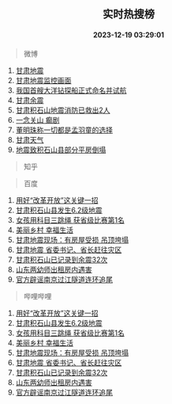 <div align="center"><h2>实时热搜榜</h2><h4>2023-12-19 03:29:01</h4></div>

> 微博  

1. [甘肃地震](https://s.weibo.com/weibo?q=%E7%94%98%E8%82%83%E5%9C%B0%E9%9C%87&t=31&band_rank=1&Refer=top)<br />
2. [甘肃地震监控画面](https://s.weibo.com/weibo?q=%23%E7%94%98%E8%82%83%E5%9C%B0%E9%9C%87%E7%9B%91%E6%8E%A7%E7%94%BB%E9%9D%A2%23&t=31&band_rank=2&Refer=top)<br />
3. [我国首艘大洋钻探船正式命名并试航](https://s.weibo.com/weibo?q=%23%E6%88%91%E5%9B%BD%E9%A6%96%E8%89%98%E5%A4%A7%E6%B4%8B%E9%92%BB%E6%8E%A2%E8%88%B9%E6%AD%A3%E5%BC%8F%E5%91%BD%E5%90%8D%E5%B9%B6%E8%AF%95%E8%88%AA%23&t=31&band_rank=3&Refer=top)<br />
4. [甘肃余震](https://s.weibo.com/weibo?q=%E7%94%98%E8%82%83%E4%BD%99%E9%9C%87&t=31&band_rank=4&Refer=top)<br />
5. [甘肃积石山地震消防已救出2人](https://s.weibo.com/weibo?q=%23%E7%94%98%E8%82%83%E7%A7%AF%E7%9F%B3%E5%B1%B1%E5%9C%B0%E9%9C%87%E6%B6%88%E9%98%B2%E5%B7%B2%E6%95%91%E5%87%BA2%E4%BA%BA%23&t=31&band_rank=5&Refer=top)<br />
6. [一念关山 癫剧](https://s.weibo.com/weibo?q=%E4%B8%80%E5%BF%B5%E5%85%B3%E5%B1%B1%20%E7%99%AB%E5%89%A7&t=31&band_rank=6&Refer=top)<br />
7. [董明珠称一切都是孟羽童的选择](https://s.weibo.com/weibo?q=%23%E8%91%A3%E6%98%8E%E7%8F%A0%E7%A7%B0%E4%B8%80%E5%88%87%E9%83%BD%E6%98%AF%E5%AD%9F%E7%BE%BD%E7%AB%A5%E7%9A%84%E9%80%89%E6%8B%A9%23&t=31&band_rank=7&Refer=top)<br />
8. [甘肃天气](https://s.weibo.com/weibo?q=%E7%94%98%E8%82%83%E5%A4%A9%E6%B0%94&t=31&band_rank=8&Refer=top)<br />
9. [地震致积石山县部分平房倒塌](https://s.weibo.com/weibo?q=%23%E5%9C%B0%E9%9C%87%E8%87%B4%E7%A7%AF%E7%9F%B3%E5%B1%B1%E5%8E%BF%E9%83%A8%E5%88%86%E5%B9%B3%E6%88%BF%E5%80%92%E5%A1%8C%23&t=31&band_rank=9&Refer=top)<br />

> 知乎  


> 百度  

1. [用好“改革开放”这关键一招](https://www.baidu.com/s?wd=%E7%94%A8%E5%A5%BD%E2%80%9C%E6%94%B9%E9%9D%A9%E5%BC%80%E6%94%BE%E2%80%9D%E8%BF%99%E5%85%B3%E9%94%AE%E4%B8%80%E6%8B%9B&sa=fyb_news&rsv_dl=fyb_news)<br />
2. [甘肃积石山县发生6.2级地震](https://www.baidu.com/s?wd=%E7%94%98%E8%82%83%E7%A7%AF%E7%9F%B3%E5%B1%B1%E5%8E%BF%E5%8F%91%E7%94%9F6.2%E7%BA%A7%E5%9C%B0%E9%9C%87&sa=fyb_news&rsv_dl=fyb_news)<br />
3. [女孩用科目三跳绳 获省级比赛第1名](https://www.baidu.com/s?wd=%E5%A5%B3%E5%AD%A9%E7%94%A8%E7%A7%91%E7%9B%AE%E4%B8%89%E8%B7%B3%E7%BB%B3+%E8%8E%B7%E7%9C%81%E7%BA%A7%E6%AF%94%E8%B5%9B%E7%AC%AC1%E5%90%8D&sa=fyb_news&rsv_dl=fyb_news)<br />
4. [美丽乡村 幸福生活](https://www.baidu.com/s?wd=%E7%BE%8E%E4%B8%BD%E4%B9%A1%E6%9D%91+%E5%B9%B8%E7%A6%8F%E7%94%9F%E6%B4%BB&sa=fyb_news&rsv_dl=fyb_news)<br />
5. [甘肃地震现场：有房屋受损 吊顶垮塌](https://www.baidu.com/s?wd=%E7%94%98%E8%82%83%E5%9C%B0%E9%9C%87%E7%8E%B0%E5%9C%BA%EF%BC%9A%E6%9C%89%E6%88%BF%E5%B1%8B%E5%8F%97%E6%8D%9F+%E5%90%8A%E9%A1%B6%E5%9E%AE%E5%A1%8C&sa=fyb_news&rsv_dl=fyb_news)<br />
6. [甘肃地震 省委书记、省长赶往灾区](https://www.baidu.com/s?wd=%E7%94%98%E8%82%83%E5%9C%B0%E9%9C%87+%E7%9C%81%E5%A7%94%E4%B9%A6%E8%AE%B0%E3%80%81%E7%9C%81%E9%95%BF%E8%B5%B6%E5%BE%80%E7%81%BE%E5%8C%BA&sa=fyb_news&rsv_dl=fyb_news)<br />
7. [甘肃积石山已记录到余震32次](https://www.baidu.com/s?wd=%E7%94%98%E8%82%83%E7%A7%AF%E7%9F%B3%E5%B1%B1%E5%B7%B2%E8%AE%B0%E5%BD%95%E5%88%B0%E4%BD%99%E9%9C%8732%E6%AC%A1&sa=fyb_news&rsv_dl=fyb_news)<br />
8. [山东两幼师出租房内遇害](https://www.baidu.com/s?wd=%E5%B1%B1%E4%B8%9C%E4%B8%A4%E5%B9%BC%E5%B8%88%E5%87%BA%E7%A7%9F%E6%88%BF%E5%86%85%E9%81%87%E5%AE%B3&sa=fyb_news&rsv_dl=fyb_news)<br />
9. [官方辟谣南京过江隧道连环追尾](https://www.baidu.com/s?wd=%E5%AE%98%E6%96%B9%E8%BE%9F%E8%B0%A3%E5%8D%97%E4%BA%AC%E8%BF%87%E6%B1%9F%E9%9A%A7%E9%81%93%E8%BF%9E%E7%8E%AF%E8%BF%BD%E5%B0%BE&sa=fyb_news&rsv_dl=fyb_news)<br />

> 哔哩哔哩  

1. [用好“改革开放”这关键一招](https://www.baidu.com/s?wd=%E7%94%A8%E5%A5%BD%E2%80%9C%E6%94%B9%E9%9D%A9%E5%BC%80%E6%94%BE%E2%80%9D%E8%BF%99%E5%85%B3%E9%94%AE%E4%B8%80%E6%8B%9B&sa=fyb_news&rsv_dl=fyb_news)<br />
2. [甘肃积石山县发生6.2级地震](https://www.baidu.com/s?wd=%E7%94%98%E8%82%83%E7%A7%AF%E7%9F%B3%E5%B1%B1%E5%8E%BF%E5%8F%91%E7%94%9F6.2%E7%BA%A7%E5%9C%B0%E9%9C%87&sa=fyb_news&rsv_dl=fyb_news)<br />
3. [女孩用科目三跳绳 获省级比赛第1名](https://www.baidu.com/s?wd=%E5%A5%B3%E5%AD%A9%E7%94%A8%E7%A7%91%E7%9B%AE%E4%B8%89%E8%B7%B3%E7%BB%B3+%E8%8E%B7%E7%9C%81%E7%BA%A7%E6%AF%94%E8%B5%9B%E7%AC%AC1%E5%90%8D&sa=fyb_news&rsv_dl=fyb_news)<br />
4. [美丽乡村 幸福生活](https://www.baidu.com/s?wd=%E7%BE%8E%E4%B8%BD%E4%B9%A1%E6%9D%91+%E5%B9%B8%E7%A6%8F%E7%94%9F%E6%B4%BB&sa=fyb_news&rsv_dl=fyb_news)<br />
5. [甘肃地震现场：有房屋受损 吊顶垮塌](https://www.baidu.com/s?wd=%E7%94%98%E8%82%83%E5%9C%B0%E9%9C%87%E7%8E%B0%E5%9C%BA%EF%BC%9A%E6%9C%89%E6%88%BF%E5%B1%8B%E5%8F%97%E6%8D%9F+%E5%90%8A%E9%A1%B6%E5%9E%AE%E5%A1%8C&sa=fyb_news&rsv_dl=fyb_news)<br />
6. [甘肃地震 省委书记、省长赶往灾区](https://www.baidu.com/s?wd=%E7%94%98%E8%82%83%E5%9C%B0%E9%9C%87+%E7%9C%81%E5%A7%94%E4%B9%A6%E8%AE%B0%E3%80%81%E7%9C%81%E9%95%BF%E8%B5%B6%E5%BE%80%E7%81%BE%E5%8C%BA&sa=fyb_news&rsv_dl=fyb_news)<br />
7. [甘肃积石山已记录到余震32次](https://www.baidu.com/s?wd=%E7%94%98%E8%82%83%E7%A7%AF%E7%9F%B3%E5%B1%B1%E5%B7%B2%E8%AE%B0%E5%BD%95%E5%88%B0%E4%BD%99%E9%9C%8732%E6%AC%A1&sa=fyb_news&rsv_dl=fyb_news)<br />
8. [山东两幼师出租房内遇害](https://www.baidu.com/s?wd=%E5%B1%B1%E4%B8%9C%E4%B8%A4%E5%B9%BC%E5%B8%88%E5%87%BA%E7%A7%9F%E6%88%BF%E5%86%85%E9%81%87%E5%AE%B3&sa=fyb_news&rsv_dl=fyb_news)<br />
9. [官方辟谣南京过江隧道连环追尾](https://www.baidu.com/s?wd=%E5%AE%98%E6%96%B9%E8%BE%9F%E8%B0%A3%E5%8D%97%E4%BA%AC%E8%BF%87%E6%B1%9F%E9%9A%A7%E9%81%93%E8%BF%9E%E7%8E%AF%E8%BF%BD%E5%B0%BE&sa=fyb_news&rsv_dl=fyb_news)<br />
